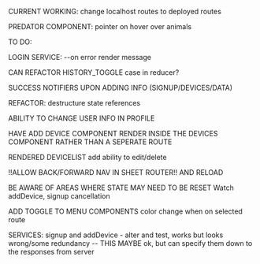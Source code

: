 CURRENT WORKING:
change localhost routes to deployed routes

PREDATOR COMPONENT:
pointer on hover over animals


TO DO:

LOGIN SERVICE:
--on error render message

CAN REFACTOR HISTORY_TOGGLE case in reducer?

SUCCESS NOTIFIERS UPON ADDING INFO (SIGNUP/DEVICES/DATA)

REFACTOR:
destructure state references

ABILITY TO CHANGE USER INFO IN PROFILE

HAVE ADD DEVICE COMPONENT RENDER INSIDE THE DEVICES COMPONENT RATHER THAN A SEPERATE ROUTE

RENDERED DEVICELIST
add ability to edit/delete

!!ALLOW BACK/FORWARD NAV IN SHEET ROUTER!! AND RELOAD

BE AWARE OF AREAS WHERE STATE MAY NEED TO BE RESET
Watch addDevice, signup cancellation

ADD TOGGLE TO MENU COMPONENTS
color change when on selected route

SERVICES:
signup and addDevice - alter and test, works but looks wrong/some redundancy -- THIS MAYBE ok, but can specify them down to the responses from server
